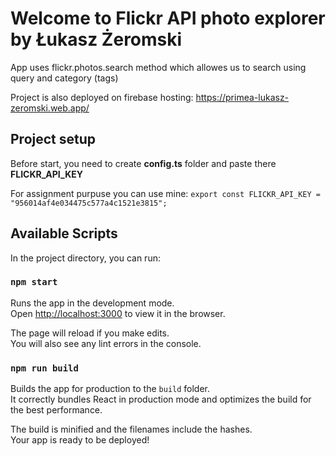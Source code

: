 # Welcome to Flickr API photo explorer by Łukasz Żeromski

App uses flickr.photos.search method which allowes us to search using query and category (tags)

Project is also deployed on firebase hosting: https://primea-lukasz-zeromski.web.app/

## Project setup

Before start, you need to create **config.ts** folder and paste there **FLICKR_API_KEY**

For assignment purpuse you can use mine:
`export const FLICKR_API_KEY = "956014af4e034475c577a4c1521e3815";`

## Available Scripts

In the project directory, you can run:

### `npm start`

Runs the app in the development mode.\
Open [http://localhost:3000](http://localhost:3000) to view it in the browser.

The page will reload if you make edits.\
You will also see any lint errors in the console.

### `npm run build`

Builds the app for production to the `build` folder.\
It correctly bundles React in production mode and optimizes the build for the best performance.

The build is minified and the filenames include the hashes.\
Your app is ready to be deployed!
